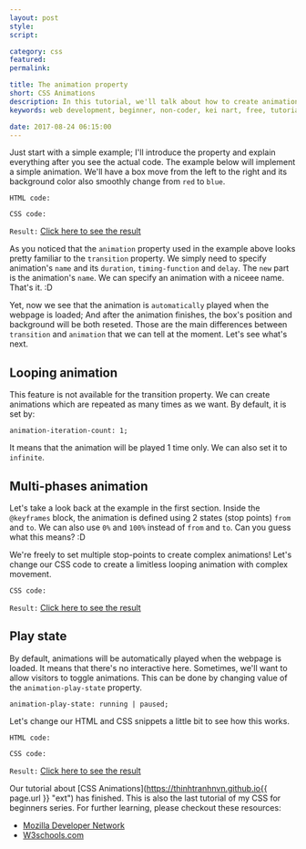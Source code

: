 ```yaml
---
layout: post
style:
script:

category: css
featured:
permalink:

title: The animation property
short: CSS Animations
description: In this tutorial, we'll talk about how to create animations with complex movements in CSS. <br>This tutorial requires modern browsers - Firefox, Chrome, Opera, IE10+. <br>The examples below won't work on IE9 and older.
keywords: web development, beginner, non-coder, kei nart, free, tutorial, coding, programming, code nart, css, @keyframes, animation

date: 2017-08-24 06:15:00
---
```


Just start with a simple example; I'll introduce the property and explain
everything after you see the actual code. The example below will implement a
simple animation. We'll have a box move from the left to the right and its
background color also smoothly change from `red` to `blue`.

`HTML code:`
<script src="https://gist.github.com/codenart/717683c2ccd8865de5efebb3a54338eb.js">
</script>

`CSS code:`
<script src="https://gist.github.com/codenart/4cc1737589c84601678d68f3f9d7c461.js">
</script>

`Result:` [Click here to see the result](https://codepen.io/codenart/full/yPoPgR/ "ext")

As you noticed that the `animation` property used in the example above looks pretty
familiar to the `transition` property. We simply need to specify animation's `name`
and its `duration`, `timing-function` and `delay`. The `new` part is the animation's
`name`. We can specify an animation with a niceee name. That's it. :D

Yet, now we see that the animation is `automatically` played when the webpage is
loaded; And after the animation finishes, the box's position and background will
be both reseted. Those are the main differences between `transition` and `animation`
that we can tell at the moment. Let's see what's next.

## Looping animation

This feature is not available for the transition property. We can create animations
which are repeated as many times as we want. By default, it is set by:

`animation-iteration-count: 1;`

It means that the animation will be played 1 time only. We can also set it to
`infinite`.

## Multi-phases animation

Let's take a look back at the example in the first section. Inside the `@keyframes`
block, the animation is defined using 2 states (stop points) `from` and `to`. We
can also use `0%` and `100%` instead of `from` and `to`. Can you guess what this
means? :D

We're freely to set multiple stop-points to create complex animations! Let's
change our CSS code to create a limitless looping animation with complex movement.

`CSS code:`
<script src="https://gist.github.com/codenart/1c92184d472a7d5153dc80c3fe2e05de.js">
</script>

`Result:` [Click here to see the result](https://codepen.io/codenart/full/gXxoqE/ "ext")

## Play state

By default, animations will be automatically played when the webpage is loaded.
It means that there's no interactive here. Sometimes, we'll want to allow
visitors to toggle animations. This can be done by changing value of the
`animation-play-state` property.

`animation-play-state: running | paused;`

Let's change our HTML and CSS snippets a little bit to see how this works.

`HTML code:`
<script src="https://gist.github.com/codenart/43976e45c98aa23268f4c0d9aeb5f90f.js">
</script>

`CSS code:`
<script src="https://gist.github.com/codenart/86c894257edf0a92cecac36d02f4418b.js">
</script>

`Result:` [Click here to see the result](https://codepen.io/codenart/full/POKQZY/ "ext")

Our tutorial about [CSS Animations](https://thinhtranhnvn.github.io{{ page.url }} "ext")
has finished. This is also the last tutorial of my CSS for beginners series. For
further learning, please checkout these resources:

- [Mozilla Developer Network](https://developer.mozilla.org/en-US/docs/Web/CSS "ext")
- [W3schools.com](https://www.w3schools.com/css/default.asp "ext")
